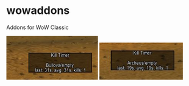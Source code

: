 # wowaddons
Addons for WoW Classic

![Screenshot1](/screenshots/kt1.JPG?raw=true) ![Screenshot2](/screenshots/kt2.JPG?raw=true)
